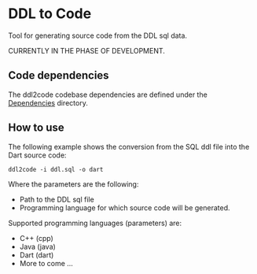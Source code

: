 # DDL to Code

Tool for generating source code from the DDL sql data.

CURRENTLY IN THE PHASE OF DEVELOPMENT.

## Code dependencies

The ddl2code codebase dependencies are defined under the [Dependencies](./Dependencies) directory.

## How to use

The following example shows the conversion from the SQL ddl file into the Dart source code:

`ddl2code -i ddl.sql -o dart`

Where the parameters are the following:

- Path to the DDL sql file
- Programming language for which source code will be generated.

Supported programming languages (parameters) are:

- C++ (cpp)
- Java (java)
- Dart (dart)
- More to come ...
